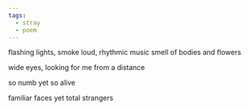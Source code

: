 ```yaml
---
tags:
  - stray
  - poem
---
```

flashing lights, smoke
loud, rhythmic music
smell of bodies and
flowers

wide eyes, looking for me
from a distance

so numb yet
so alive

familiar faces yet
total strangers